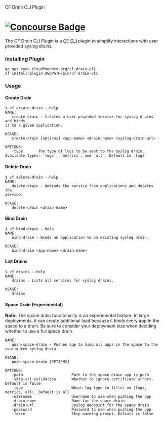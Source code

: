 CF Drain CLI Plugin

[![Concourse Badge][ci-badge]][ci-tests]
====================

The CF Drain CLI Plugin is a [CF CLI][cf-cli] plugin to simplify interactions
with user provided syslog drains.

### Installing Plugin

```
go get code.cloudfoundry.org/cf-drain-cli
cf install-plugin $GOPATH/bin/cf-drain-cli
```

### Usage

#### Create Drain
```
$ cf create-drain --help
NAME:
   create-drain - Creates a user provided service for syslog drains and binds
it to a given application.

USAGE:
   create-drain [options] <app-name> <drain-name> <syslog-drain-url>

OPTIONS:
   -type       The type of logs to be sent to the syslog drain. Available types: `logs`, `metrics`, and `all`. Default is `logs`
```

#### Delete Drain
```
$ cf delete-drain --help
NAME:
   delete-drain - Unbinds the service from applications and deletes the
service.

USAGE:
   delete-drain <drain-name>
```

#### Bind Drain
```
$ cf bind-drain --help
NAME:
   bind-drain - Binds an application to an existing syslog drain.

USAGE:
   bind-drain <app-name> <drain-name>
```

#### List Drains
```
$ cf drains --help
NAME:
   drains - Lists all services for syslog drains.

USAGE:
   drains
```

#### Space Drain (Experimental)

**Note:**
The space drain functionality is an experimental feature. In large
deployments, it can create additional load because it binds every app in the
space to a drain. Be sure to consider your deployment size when deciding
whether to use a full space drain.

```
NAME:
   push-space-drain - Pushes app to bind all apps in the space to the configured syslog drain

USAGE:
   push-space-drain [OPTIONS]

OPTIONS:
   -path                      Path to the space drain app to push
   -skip-ssl-validation       Whether to ignore certificate errors. Default is false
   -type                      Which log type to filter on (logs, metrics, all). Default is all
   -username                  Username to use when pushing the app
   -drain-name                Name for the space drain
   -drain-url                 Syslog endpoint for the space drain
   -password                  Password to use when pushing the app
   -force                     Skip warning prompt. Default is false
```

[cf-cli]: https://code.cloudfoundry.org/cli
[ci-badge]: https://loggregator.ci.cf-app.com/api/v1/pipelines/products/jobs/cf-drain-cli-tests/badge
[ci-tests]: https://loggregator.ci.cf-app.com/teams/main/pipelines/products/jobs/cf-drain-cli-tests
